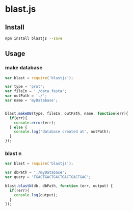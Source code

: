 # blast.js

## Install

```bash
npm install blastjs --save
```

## Usage
### make database

```javascript
var blast = require('blastjs');

var type = 'prot';
var fileIn = './data.fasta';
var outPath = './';
var name = 'myDatabase';


blast.makeDB(type, fileIn, outPath, name, function(err){
  if(err){
    console.error(err);   
  } else {
    console.log('database created at', outPath);
  }
});
```

### blast n
```javascript
var blast = require('blastjs');

var dbPath = './myDatabase';
var query = 'TGACTGACTGACTGACTGACTGAC';

blast.blastN(db, dbPath, function (err, output) {
  if(!err){
    console.log(output);
  }
});

```